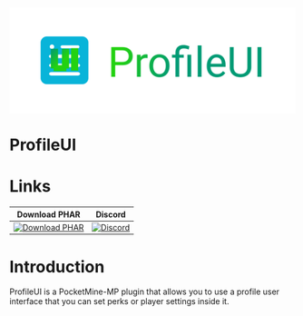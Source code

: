   <img src="https://github.com/CreeperPlayer20/ProfileUI/blob/master/Logo.PNG" alt="ProfileUI logo" title="Aimeos" align="center" />

# ProfileUI 

# Links
| Download PHAR | Discord |
| :---: | :---: |
| [![Download PHAR](https://img.shields.io/badge/Download-Latest-orange?style=plastic)]() | [![Discord](https://img.shields.io/badge/Chat-On%20Discord-738BD7.svg?style=plastic&colorB=7289da)](https://discord.gg/) |

# Introduction
ProfileUI is a PocketMine-MP plugin that allows you to use a profile user interface that you can set perks or player settings inside it.

